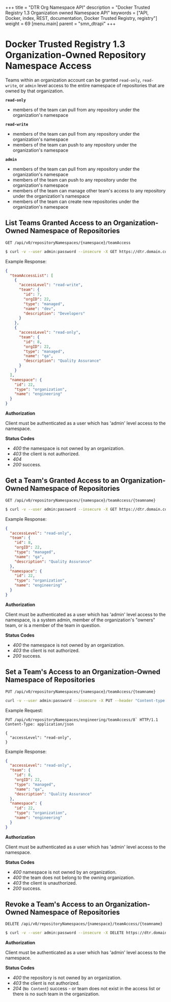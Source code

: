 +++
title = "DTR Org Namespace API"
description = "Docker Trusted Registry 1.3 Organization owned Namespace API"
keywords = ["API, Docker, index, REST, documentation, Docker Trusted Registry, registry"]
weight = 69
[menu.main]
parent = "smn_dtrapi"
+++

# Docker Trusted Registry 1.3 Organization-Owned Repository Namespace Access

Teams within an organization account can be granted `read-only`, `read-write`,
or `admin` level access to the entire namespace of repositories that are owned
by that organization.

**`read-only`**

- members of the team can pull from any repository under the organization's
  namespace

**`read-write`**

- members of the team can pull from any repository under the organization's
  namespace
- members of the team can push to any repository under the organization's
  namespace

**`admin`**

- members of the team can pull from any repository under the organization's
  namespace
- members of the team can push to any repository under the organization's
  namespace
- members of the team can manage other team's access to any repository under
  the organization's namespace
- members of the team can create new repositories under the organization's
  namespace

## List Teams Granted Access to an Organization-Owned Namespace of Repositories

`GET /api/v0/repositoryNamespaces/{namespace}/teamAccess`

```bash
$ curl -v --user admin:password --insecure -X GET https://dtr.domain.com/api/v0/repositoriesNamespaces/engineering/teamAccess
```

Example Response:

```json
{
  "teamAccessList": [
    {
      "accessLevel": "read-write",
      "team": {
        "id": 7,
        "orgID": 22,
        "type": "managed",
        "name": "dev",
        "description": "Developers"
      }
    },
    {
      "accessLevel": "read-only",
      "team": {
        "id": 8,
        "orgID": 22,
        "type": "managed",
        "name": "qa",
        "description": "Quality Assurance"
      }
    }
  ],
  "namespace": {
    "id": 22,
    "type": "organization",
    "name": "engineering"
  }
}
```

**Authorization**

Client must be authenticated as a user which has 'admin' level access to the
namespace.

**Status Codes**

- *400* the namespace is not owned by an organization.
- *403* the client is not authorized.
- *404* 
- *200* success.

## Get a Team's Granted Access to an Organization-Owned Namespace of Repositories

`GET /api/v0/repositoryNamespaces/{namespace}/teamAccess/{teamname}`

```bash
$ curl -v --user admin:password --insecure -X GET https://dtr.domain.com/api/v0/repositoryNamespaces/engineering/teamAccess/lead
```

Example Response:

```json
{
  "accessLevel": "read-only",
  "team": {
    "id": 8,
    "orgID": 22,
    "type": "managed",
    "name": "qa",
    "description": "Quality Assurance"
  },
  "namespace": {
    "id": 22,
    "type": "organization",
    "name": "engineering"
  }
}
```

**Authorization**

Client must be authenticated as a user which has 'admin' level access to the
namespace, is a system admin, member of the organization's "owners" team, or
is a member of the team in question.

**Status Codes**

- *400* the namespace is not owned by an organization.
- *403* the client is not authorized.
- *200* success.

## Set a Team's Access to an Organization-Owned Namespace of Repositories

`PUT /api/v0/repositoryNamespaces/{namespace}/teamAccess/{teamname}`

```bash
curl -v --user admin:password --insecure -X PUT --header "Content-type: application/json" --data '{"accessLevel":"admin"}' https://dtr.domain.com/api/v0/repositoryNamespaces/engineering/teamAccess/lead
```

Example Request:

```http
PUT /api/v0/repositoryNamespaces/engineering/teamAccess/8` HTTP/1.1
Content-Type: application/json

{
  "accessLevel": "read-only",
}
```

Example Response:

```json
{
  "accessLevel": "read-only",
  "team": {
    "id": 8,
    "orgID": 22,
    "type": "managed",
    "name": "qa",
    "description": "Quality Assurance"
  },
  "namespace": {
    "id": 22,
    "type": "organization",
    "name": "engineering"
  }
}
```

**Authorization**

Client must be authenticated as a user which has 'admin' level access to the
namespace.

**Status Codes**

- *400* namespace is not owned by an organization.
- *400* the team does not belong to the owning organization.
- *403* the client is unauthorized.
- *200* success.

## Revoke a Team's Access to an Organization-Owned Namespace of Repositories

`DELETE /api/v0/repositoryNamespaces/{namespace}/teamAccess/{teamname}`

```bash
$ curl -v --user admin:password --insecure -X DELETE https://dtr.domain.com/api/v0/repositoryNamespaces/engineering/teamAccess/lead
```

**Authorization**

Client must be authenticated as a user which has 'admin' level access to the
namespace.

**Status Codes**

- *400* the repository is not owned by an organization.
- *403* the client is not authorized.
- *204* (`No Content`) success - or team does not exist in the access list or there is no such team in the organization.
